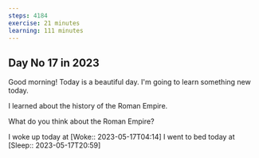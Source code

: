 ```yaml
---
steps: 4184
exercise: 21 minutes
learning: 111 minutes
---
```

## Day No 17 in 2023
Good morning! Today is a beautiful day.
I'm going to learn something new today.

I learned about the history of the Roman Empire.

What do you think about the Roman Empire?

I woke up today at [Woke:: 2023-05-17T04:14]
I went to bed today at [Sleep:: 2023-05-17T20:59]
